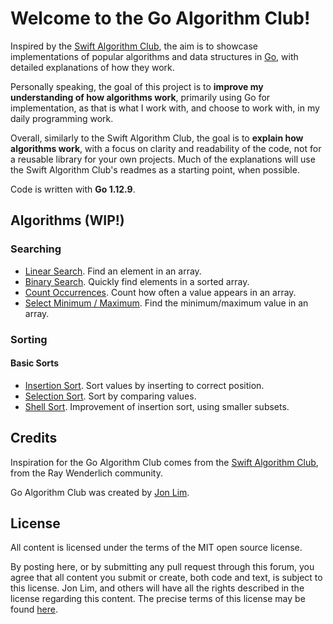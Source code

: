 # Welcome to the Go Algorithm Club!

Inspired by the [Swift Algorithm Club](https://github.com/raywenderlich/swift-algorithm-club), the aim is to showcase implementations of popular algorithms and data structures in [Go](https://golang.org/), with detailed explanations of how they work.

Personally speaking, the goal of this project is to **improve my understanding of how algorithms work**, primarily using Go for implementation, as that is what I work with, and choose to work with, in my daily programming work.

Overall, similarly to the Swift Algorithm Club, the goal is to **explain how algorithms work**, with a focus on clarity and readability of the code, not for a reusable library for your own projects. Much of the explanations will use the Swift Algorithm Club's readmes as a starting point, when possible.

Code is written with **Go 1.12.9**.

## Algorithms (WIP!)

### Searching

- [Linear Search](Algorithms/Searching/Linear-Search/). Find an element in an array.
- [Binary Search](Algorithms/Searching/Binary-Search/). Quickly find elements in a sorted array.
- [Count Occurrences](Algorithms/Searching/Count-Occurrences/). Count how often a value appears in an array.
- [Select Minimum / Maximum](Algorithms/Searching/Select-Minimum-Maximum/). Find the minimum/maximum value in an array.

### Sorting

#### Basic Sorts

- [Insertion Sort](Algorithms/Sorting/Insertion-Sort/). Sort values by inserting to correct position.
- [Selection Sort](Algorithms/Sorting/Selection-Sort/). Sort by comparing values.
- [Shell Sort](Algorithms/Sorting/Shell-Sort). Improvement of insertion sort, using smaller subsets.

## Credits

Inspiration for the Go Algorithm Club comes from the [Swift Algorithm Club](https://github.com/raywenderlich/swift-algorithm-club), from the Ray Wenderlich community.

Go Algorithm Club was created by [Jon Lim](https://jonlim.ca/).

## License

All content is licensed under the terms of the MIT open source license.

By posting here, or by submitting any pull request through this forum, you agree that all content you submit or create, both code and text, is subject to this license. Jon Lim, and others will have all the rights described in the license regarding this content.  The precise terms of this license may be found [here](https://github.com/JonLim/go-algorithm-club/blob/master/LICENSE).
